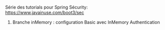 Série des tutorials pour Spring Sécurity: 
https://www.javainuse.com/boot3/sec
1) Branche inMemory : configuration Basic avec InMemory Authentication
